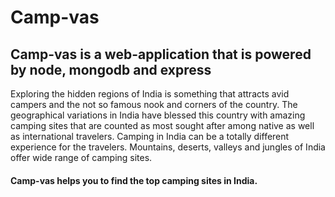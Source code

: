 # Camp-vas

## Camp-vas is a web-application that is powered by node, mongodb and express

Exploring the hidden regions of India is something that attracts avid campers and the not so famous nook and corners of the country. The geographical variations in India have blessed this country with amazing camping sites that are counted as most sought after among native as well as international travelers. Camping in India can be a totally different experience for the travelers. Mountains, deserts, valleys and jungles of India offer wide range of camping sites.

#### Camp-vas helps you to find the top camping sites in India.